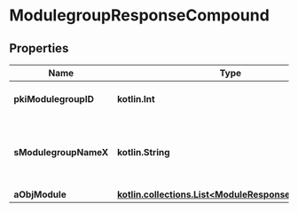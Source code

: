 
# ModulegroupResponseCompound

## Properties
| Name | Type | Description | Notes |
| ------------ | ------------- | ------------- | ------------- |
| **pkiModulegroupID** | **kotlin.Int** | The unique ID of the Modulegroup |  |
| **sModulegroupNameX** | **kotlin.String** | The name of the Modulegroup in the language of the requester |  |
| **aObjModule** | [**kotlin.collections.List&lt;ModuleResponseCompound&gt;**](ModuleResponseCompound.md) |  |  [optional] |



